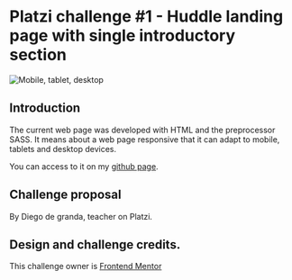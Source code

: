# Platzi challenge #1 - Huddle landing page with single introductory section

![Mobile, tablet, desktop](https://i.imgur.com/qMNrMWD_d.webp?maxwidth=760&fidelity=grand)

## Introduction

The current web page was developed with HTML and the preprocessor SASS. It means about a web page responsive that it can adapt to mobile, tablets and desktop devices.

You can access to it on my [github page](https://jeffersonmejia.github.io/platzi-challenge-1/).

## Challenge proposal

By Diego de granda, teacher on Platzi.

## Design and challenge credits.

This challenge owner is [Frontend Mentor](https://www.frontendmentor.io)
